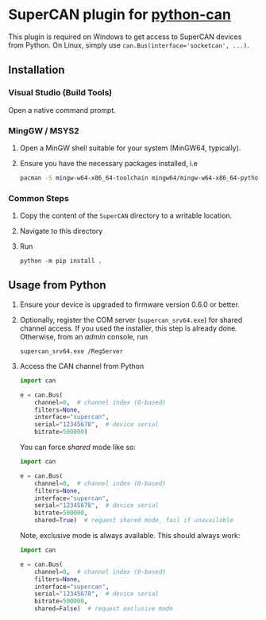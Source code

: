 # SuperCAN plugin for [python-can](https://python-can.readthedocs.io/en/stable/)

This plugin is required on Windows to get access to SuperCAN devices from Python. On Linux, simply use `can.Bus(interface='socketcan', ...)`.

## Installation

### Visual Studio (Build Tools)

Open a native command prompt.

### MingGW / MSYS2

1. Open a MinGW shell suitable for your system (MinGW64, typically).
2. Ensure you have the necessary packages installed, i.e

    ```sh
    pacman -S mingw-w64-x86_64-toolchain mingw64/mingw-w64-x86_64-python-pip
    ```

### Common Steps

1. Copy the content of the `SuperCAN` directory to a writable location.

2. Navigate to this directory

3. Run

    ```console
    python -m pip install .
    ```

## Usage from Python

1. Ensure your device is upgraded to firmware version 0.6.0 or better.
2. Optionally, register the COM server (`supercan_srv64.exe`) for shared channel access. If you used the installer, this step is already done. Otherwise, from an _admin_ console, run

     ```console
    supercan_srv64.exe /RegServer
    ```

3. Access the CAN channel from Python


    ```python
    import can

    e = can.Bus(
        channel=0,  # channel index (0-based)
        filters=None,
        interface="supercan",
        serial="12345678",  # device serial
        bitrate=500000)
    ```

    You can force _shared_ mode like so:

    ```python
    import can

    e = can.Bus(
        channel=0,  # channel index (0-based)
        filters=None,
        interface="supercan",
        serial="12345678",  # device serial
        bitrate=500000,
        shared=True)  # request shared mode, fail if unavailable
    ```

    Note, exclusive mode is always available. This should always work:

    ```python
    import can

    e = can.Bus(
        channel=0,  # channel index (0-based)
        filters=None,
        interface="supercan",
        serial="12345678",  # device serial
        bitrate=500000,
        shared=False)  # request exclusive mode
    ```
